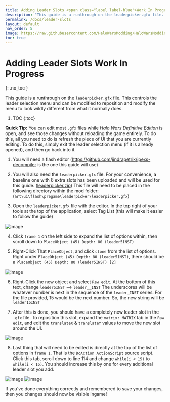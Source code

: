 ```yaml
---
title: Adding Leader Slots <span class="label label-blue">Work In Progress</span>
description: "This guide is a runthrough on the leaderpicker.gfx file. This controls the leader selection menu and can be modified to reposition and modify the menu to look wildly different from what it normally does."
permalink: /docs/leader-slots
layout: default
nav_order: 5
image: https://raw.githubusercontent.com/HaloWarsModding/HaloWarsModding.github.io/master/resources/images/metadata/header.png
toc: true
---
```


# Adding Leader Slots <span class="label label-blue">Work In Progress</span>
{: .no_toc }

This guide is a runthrough on the `leaderpicker.gfx` file. This controls the leader selection menu and can be modified to reposition and modify the menu to look wildly different from what it normally does.

1. TOC
{:toc}

**Quick Tip:** You can edit most `.gfx` files while *Halo Wars Definitive Edition* is open, and see those changes without reloading the game entirely. To do this, all you need to do is refresh the piece of UI that you are currently editing.  To do this, simply exit the leader selection menu (if it is already opened), and then go back into it.

1. You will need a flash editor (https://github.com/jindrapetrik/jpexs-decompiler is the one this guide will use)

2. You will also need the `leaderpicker.gfx` file. For your convenience, a baseline one with 6 extra slots has been uploaded and will be used for this guide. ([leaderpicker.zip](https://github.com/HaloWarsModding/HaloWarsModding.github.io/files/14397490/leaderpicker.zip)) This file will need to be placed in the following directory within the mod folder: (`art\ui\flash\pregame\leaderpicker\leaderpicker.gfx`)
 
3. Open the `leaderpicker.gfx` file with the editor. In the top right of your tools at the top of the application, select Tag List (this will make it easier to follow the guide)

![image](https://i.imgur.com/Elgr0gb.png)

4. Click `frame 1` on the left side to expand the list of options within, then scroll down to `PlaceObject (45) Depth: 80 (leader5INST)`

5. Right-Click That `PlaceObject`, and click `clone` from the list of options.  Right under `PlaceObject (45) Depth: 80 (leader5INST)`, there should be a `PlaceObject (45) Depth: 80 (leader5INST) [2]`

![image](https://i.imgur.com/2EFW7qj.png)

6. Right-Click the new object and select `Raw edit`.  At the bottom of this text, change `leader5INST` --> `leader__INST`
The underscores will be whatever number is next in the sequence of the `leader_INST` series. For the file provided, 15 would be the next number.  So, the new string will be `leader15INST`


7. After this is done, you should have a completely new leader slot in the `.gfx` file. To reposition this slot, expand the `matrix: MATRIX` tab in the `Raw edit`, and edit the `translateX` & `translateY` values to move the new slot around the UI.

![image](https://i.imgur.com/EfftUED.png)

8. Last thing that will need to be edited is directly at the top of the list of options in `frame 1`. That is the `DoAction ActionScript` source script.  Click this tab, scroll down to line 114 and change `while(i < 15)` to `while(i < 16)`.  You should increase this by one for every additional leader slot you add.

![image](https://i.imgur.com/w9St4uC.png)
![image](https://i.imgur.com/146BXaQ.png)

If you've done everything correctly and remembered to save your changes, then you changes should now be visible ingame!
